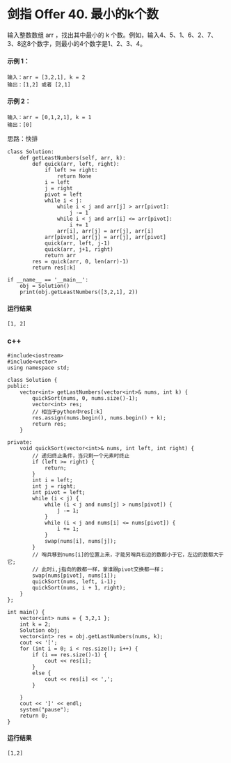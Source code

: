 # 剑指 Offer 40. 最小的k个数
输入整数数组 arr ，找出其中最小的 k 个数。例如，输入4、5、1、6、2、7、3、8这8个数字，则最小的4个数字是1、2、3、4。


#### 示例 1：

    输入：arr = [3,2,1], k = 2
    输出：[1,2] 或者 [2,1]
#### 示例 2：

    输入：arr = [0,1,2,1], k = 1
    输出：[0]

思路：快排

    class Solution:
        def getLeastNumbers(self, arr, k):
            def quick(arr, left, right):
                if left >= right:
                    return None
                i = left
                j = right
                pivot = left
                while i < j:
                    while i < j and arr[j] > arr[pivot]:
                        j -= 1
                    while i < j and arr[i] <= arr[pivot]:
                        i += 1
                    arr[i], arr[j] = arr[j], arr[i]
                arr[pivot], arr[j] = arr[j], arr[pivot]
                quick(arr, left, j-1)
                quick(arr, j+1, right)
                return arr
            res = quick(arr, 0, len(arr)-1)
            return res[:k]

    if __name__ == '__main__':
        obj = Solution()
        print(obj.getLeastNumbers([3,2,1], 2))
        
 #### 运行结果
    [1, 2]


### c++
    #include<iostream>
    #include<vector>
    using namespace std;

    class Solution {
    public:
        vector<int> getLastNumbers(vector<int>& nums, int k) {
            quickSort(nums, 0, nums.size()-1);
            vector<int> res;
            // 相当于python中res[:k]
            res.assign(nums.begin(), nums.begin() + k);
            return res;
        }

    private:
        void quickSort(vector<int>& nums, int left, int right) {
            // 递归终止条件，当只剩一个元素时终止
            if (left >= right) {
                return;
            }
            int i = left;
            int j = right;
            int pivot = left;
            while (i < j) {
                while (i < j and nums[j] > nums[pivot]) {
                    j -= 1;
                }
                while (i < j and nums[i] <= nums[pivot]) {
                    i += 1;
                }
                swap(nums[i], nums[j]);
            }
            // 哨兵移到nums[i]的位置上来，才能另哨兵右边的数都小于它，左边的数都大于它;
            // 此时i,j指向的数都一样，拿谁跟pivot交换都一样；
            swap(nums[pivot], nums[i]);
            quickSort(nums, left, i-1);
            quickSort(nums, i + 1, right);
        }
    };

    int main() {
        vector<int> nums = { 3,2,1 };
        int k = 2;
        Solution obj;
        vector<int> res = obj.getLastNumbers(nums, k);
        cout << '[';
        for (int i = 0; i < res.size(); i++) {
            if (i == res.size()-1) {
                cout << res[i];
            }
            else {
                cout << res[i] << ',';
            }

        }
        cout << ']' << endl;
        system("pause");
        return 0;
    }

#### 运行结果
    [1,2]
